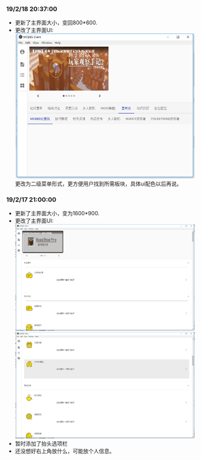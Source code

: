 ### 19/2/18 20:37:00

- 更新了主界面大小，变回800*600.
- 更改了主界面UI:
![新ui](./pics/190218_001.png)
更改为二级菜单形式，更方便用户找到所需板块，具体ui配色以后再说。

### 19/2/17 21:00:00

- 更新了主界面大小，变为1600*900.
- 更改了主界面UI:
![新ui](./pics/190217_001.png)
![新ui](./pics/190217_002.png)
- 暂时添加了抬头选项栏
- 还没想好右上角放什么，可能放个人信息。
